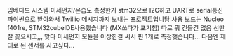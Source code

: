 임베디드 시스템 미세먼지/온습도 측정한거 stm32으로 I2C하고 UART로 serial통신 파이썬으로 받아와서 Twillio 메시지까지 보내는 프로젝트입니당
사용 보드는 Nucleo f401re, STM32cubeIDE사용했습니다 (MX쓰다가 포기함)
따로 뭐 건들건 없음 선만 잘 꽂으시고,,, 맞다 미세먼지 모듈을 이상한걸 써서 핀 1개로 측정햇습니다... 
다음엔 제대로 된 센서를 사고싶다...
